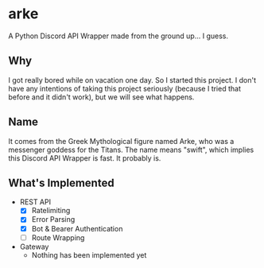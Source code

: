 # arke

A Python Discord API Wrapper made from the ground up... I guess.

## Why

I got really bored while on vacation one day. So I started this project. 
I don't have any intentions of taking this project seriously (because I tried that before and it didn't work), 
but we will see what happens.

## Name

It comes from the Greek Mythological figure named Arke, who was a messenger goddess for the Titans. 
The name means "swift", which implies this Discord API Wrapper is fast. It probably is.

## What's Implemented

- REST API
    - [x] Ratelimiting
    - [x] Error Parsing
    - [x] Bot & Bearer Authentication
    - [ ] Route Wrapping
- Gateway
    - Nothing has been implemented yet
